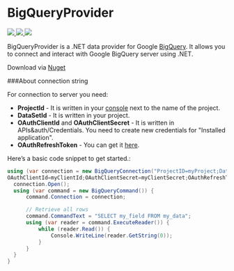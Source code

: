 # BigQueryProvider

<a href="http://dataaccess.cloudapp.net:9999/viewType.html?buildTypeId=BigQueryProvider_DebugTest&guest=1">
<img src="http://img.shields.io/teamcity/http/dataaccess.cloudapp.net:9999/s/BigQueryProvider_DebugTest.svg?style=flat&label=DebugTest"/>
</a>
<a href="http://dataaccess.cloudapp.net:9999/viewType.html?buildTypeId=BigQueryProvider_Releas&guest=1">
<img src="http://img.shields.io/teamcity/http/dataaccess.cloudapp.net:9999/s/BigQueryProvider_Release.svg?style=flat&label=Release"/>
</a>
<a href="https://www.nuget.org/packages/DevExpress.DataAccess.BigQuery">
<img src="https://img.shields.io/nuget/v/DevExpress.DataAccess.BigQuery.svg?style=flat"/>
</a>

BigQueryProvider is a .NET data provider for Google <a href="https://cloud.google.com/bigquery/">BigQuery</a>. It allows you to connect and interact with Google BigQuery server using .NET. 

Download via <a href="https://www.nuget.org/packages/DevExpress.DataAccess.BigQuery">Nuget</a>

###About connection string

For connection to server you need:
  <ul>
    <li><b>ProjectId</b> - It is written in your <a href="https://console.developers.google.com/project">console</a> next to the name of the project.</li>
    <li><b>DataSetId</b> - It is written in your project.</li>
    <li><b>OAuthClientId</b> and <b>OAuthClientSecret</b> - It is written in APIs&auth/Credentials. You need to create new credentials for "Installed application".</li>
    <li><b>OAuthRefreshToken</b> - You can get it <a href="https://developers.google.com/oauthplayground">here</a>.</li>
  </ul>
  
  Here’s a basic code snippet to get started.:
  
  ```C#
using (var connection = new BigQueryConnection("ProjectID=myProject;DataSetId=myDataSet;
OAuthClientId=myClientId;OAuthClientSecret=myClientSecret;OAuthRefreshToken=myRefreshToken")){
    connection.Open();
    using (var command = new BigQueryCommand()) {
        command.Connection = connection;

        // Retrieve all rows
        command.CommandText = "SELECT my_field FROM my_data";
        using (var reader = command.ExecuteReader()) {
            while (reader.Read()) {
                Console.WriteLine(reader.GetString(0));
            }
        }
    }
}
  
  ```
